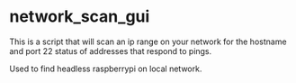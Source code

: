 # network_scan_gui
This is a script that will scan an ip range on your network for the hostname and port 22 status of addresses that respond to pings.

Used to find headless raspberrypi on local network.
